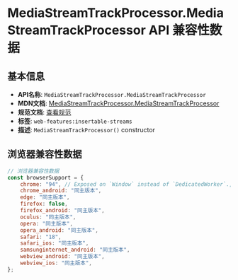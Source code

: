# MediaStreamTrackProcessor.MediaStreamTrackProcessor API 兼容性数据

## 基本信息

- **API名称**: `MediaStreamTrackProcessor.MediaStreamTrackProcessor`
- **MDN文档**: [MediaStreamTrackProcessor.MediaStreamTrackProcessor](https://developer.mozilla.org/docs/Web/API/MediaStreamTrackProcessor/MediaStreamTrackProcessor)
- **规范文档**: [查看规范](https://w3c.github.io/mediacapture-transform/#dom-mediastreamtrackprocessor-mediastreamtrackprocessor)
- **标签**: `web-features:insertable-streams`
- **描述**: `MediaStreamTrackProcessor()` constructor

## 浏览器兼容性数据

```javascript
// 浏览器兼容性数据
const browserSupport = {
    chrome: "94", // Exposed on `Window` instead of `DedicatedWorker`.,
    chrome_android: "同主版本",
    edge: "同主版本",
    firefox: false,
    firefox_android: "同主版本",
    oculus: "同主版本",
    opera: "同主版本",
    opera_android: "同主版本",
    safari: "18",
    safari_ios: "同主版本",
    samsunginternet_android: "同主版本",
    webview_android: "同主版本",
    webview_ios: "同主版本",
};

```

